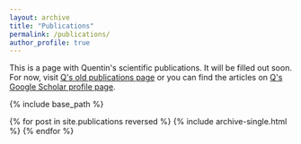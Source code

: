 ```yaml
---
layout: archive
title: "Publications"
permalink: /publications/
author_profile: true
---
```


This is a page with Quentin's scientific publications. It will be filled out soon. For now, visit [Q's old publications page](https://quentinread.weebly.com/publications) or you can find the articles on [Q's Google Scholar profile page](https://scholar.google.com/citations?user=nW17_vcAAAAJ&hl=en).

{% include base_path %}

{% for post in site.publications reversed %}
  {% include archive-single.html %}
{% endfor %}


